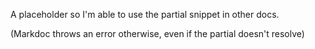 A placeholder so I'm able to use the partial snippet in other docs.

(Markdoc throws an error otherwise, even if the partial doesn't resolve)
